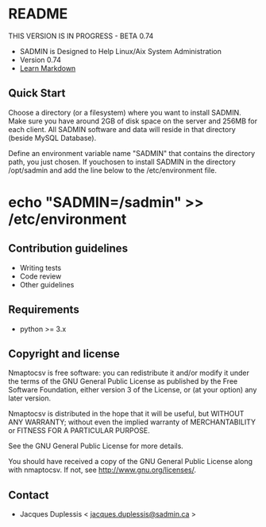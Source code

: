 # README #
THIS VERSION IS IN PROGRESS - BETA 0.74

* SADMIN is Designed to Help Linux/Aix System Administration
* Version 0.74
* [Learn Markdown](https://bitbucket.org/tutorials/markdowndemo)


Quick Start
-----------
Choose a directory (or a filesystem) where you want to install SADMIN. Make sure you have  around 2GB of disk space on the server and 256MB for each client. All SADMIN software and data will reside in that directory (beside MySQL Database).


Define an environment variable name "SADMIN" that contains the directory path, you just chosen. If youchosen to install SADMIN in the directory /opt/sadmin and add the line below to the /etc/environment file.

# echo "SADMIN=/sadmin" >> /etc/environment





Contribution guidelines
-----------------------
* Writing tests
* Code review
* Other guidelines


Requirements
------------
* python >= 3.x


Copyright and license
---------------------
Nmaptocsv is free software: you can redistribute it and/or modify it under the terms of the GNU General Public License as published by the Free Software Foundation, either version 3 of the License, or (at your option) any later version.

Nmaptocsv is distributed in the hope that it will be useful, but WITHOUT ANY WARRANTY; without even the implied warranty of MERCHANTABILITY or FITNESS FOR A PARTICULAR PURPOSE.  

See the GNU General Public License for more details.

You should have received a copy of the GNU General Public License along with nmaptocsv. 
If not, see http://www.gnu.org/licenses/.

Contact
-------
* Jacques Duplessis < jacques.duplessis@sadmin.ca >